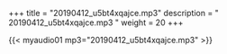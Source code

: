 +++
title = "20190412_u5bt4xqajce.mp3"
description = " 20190412_u5bt4xqajce.mp3 "
weight = 20
+++

{{< myaudio01 mp3="20190412_u5bt4xqajce.mp3" >}}

